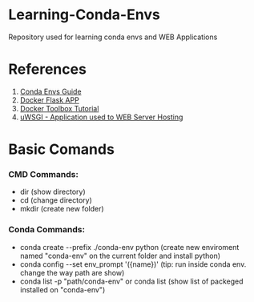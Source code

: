 # Learning-Conda-Envs
Repository used for learning conda envs and WEB Applications

# References
1.  [Conda Envs Guide](https://towardsdatascience.com/a-guide-to-conda-environments-bc6180fc533)
2.  [Docker Flask APP](https://www.youtube.com/watch?v=dVEjSmKFUVI)
3.  [Docker Toolbox Tutorial](https://devconnected.com/how-to-install-docker-on-windows-7-8-10-home-and-pro/)
4.  [uWSGI - Application used to WEB Server Hosting](https://flask.palletsprojects.com/en/1.1.x/deploying/uwsgi/)



# Basic Comands
### CMD Commands: 
* dir (show directory) 
* cd (change directory)
* mkdir (create new folder)

### Conda Commands: 
  * conda create --prefix ./conda-env python (create new enviroment named "conda-env" on the current folder and install python)
  * conda config --set env_prompt '({name})' (tip: run inside conda env. change the way path are show)
  * conda list -p "path/conda-env" or conda list (show list of packeged installed on "conda-env")

